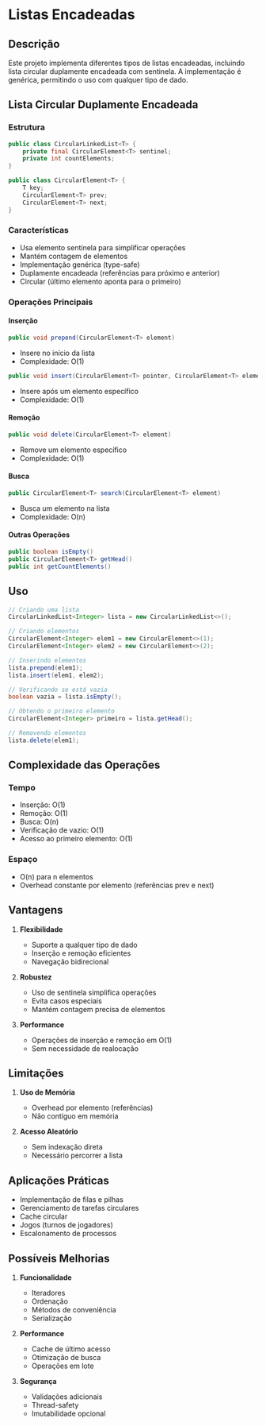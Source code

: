 # Listas Encadeadas

## Descrição
Este projeto implementa diferentes tipos de listas encadeadas, incluindo lista circular duplamente encadeada com sentinela. A implementação é genérica, permitindo o uso com qualquer tipo de dado.

## Lista Circular Duplamente Encadeada

### Estrutura
```java
public class CircularLinkedList<T> {
    private final CircularElement<T> sentinel;
    private int countElements;
}

public class CircularElement<T> {
    T key;
    CircularElement<T> prev;
    CircularElement<T> next;
}
```

### Características
- Usa elemento sentinela para simplificar operações
- Mantém contagem de elementos
- Implementação genérica (type-safe)
- Duplamente encadeada (referências para próximo e anterior)
- Circular (último elemento aponta para o primeiro)

### Operações Principais

#### Inserção
```java
public void prepend(CircularElement<T> element)
```
- Insere no início da lista
- Complexidade: O(1)

```java
public void insert(CircularElement<T> pointer, CircularElement<T> element)
```
- Insere após um elemento específico
- Complexidade: O(1)

#### Remoção
```java
public void delete(CircularElement<T> element)
```
- Remove um elemento específico
- Complexidade: O(1)

#### Busca
```java
public CircularElement<T> search(CircularElement<T> element)
```
- Busca um elemento na lista
- Complexidade: O(n)

#### Outras Operações
```java
public boolean isEmpty()
public CircularElement<T> getHead()
public int getCountElements()
```

## Uso

```java
// Criando uma lista
CircularLinkedList<Integer> lista = new CircularLinkedList<>();

// Criando elementos
CircularElement<Integer> elem1 = new CircularElement<>(1);
CircularElement<Integer> elem2 = new CircularElement<>(2);

// Inserindo elementos
lista.prepend(elem1);
lista.insert(elem1, elem2);

// Verificando se está vazia
boolean vazia = lista.isEmpty();

// Obtendo o primeiro elemento
CircularElement<Integer> primeiro = lista.getHead();

// Removendo elementos
lista.delete(elem1);
```

## Complexidade das Operações

### Tempo
- Inserção: O(1)
- Remoção: O(1)
- Busca: O(n)
- Verificação de vazio: O(1)
- Acesso ao primeiro elemento: O(1)

### Espaço
- O(n) para n elementos
- Overhead constante por elemento (referências prev e next)

## Vantagens

1. **Flexibilidade**
   - Suporte a qualquer tipo de dado
   - Inserção e remoção eficientes
   - Navegação bidirecional

2. **Robustez**
   - Uso de sentinela simplifica operações
   - Evita casos especiais
   - Mantém contagem precisa de elementos

3. **Performance**
   - Operações de inserção e remoção em O(1)
   - Sem necessidade de realocação

## Limitações

1. **Uso de Memória**
   - Overhead por elemento (referências)
   - Não contíguo em memória

2. **Acesso Aleatório**
   - Sem indexação direta
   - Necessário percorrer a lista

## Aplicações Práticas

- Implementação de filas e pilhas
- Gerenciamento de tarefas circulares
- Cache circular
- Jogos (turnos de jogadores)
- Escalonamento de processos

## Possíveis Melhorias

1. **Funcionalidade**
   - Iteradores
   - Ordenação
   - Métodos de conveniência
   - Serialização

2. **Performance**
   - Cache de último acesso
   - Otimização de busca
   - Operações em lote

3. **Segurança**
   - Validações adicionais
   - Thread-safety
   - Imutabilidade opcional
